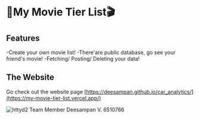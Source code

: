 
# 🎥My Movie Tier List🎬


## Features

  -Create your own movie list!
  -There'are public database, go see your friend's movie!
  -Fetching/ Posting/ Deleting your data!

## The Website

  Go check out the website page [https://deesampan.github.io/car_analytics/](https://my-movie-tier-list.vercel.app/)

![httyd2](https://github.com/user-attachments/assets/998865ac-7410-46e7-bd32-90b393762eeb)
Team Member
Deesampan V. 6510766
